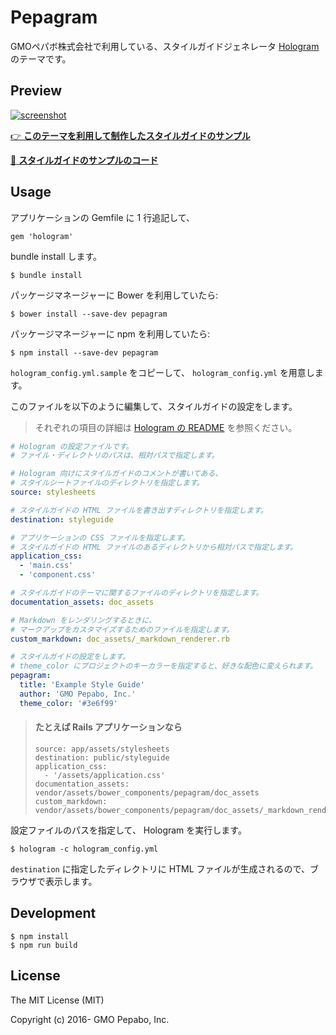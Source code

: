 # Pepagram

GMOペパボ株式会社で利用している、スタイルガイドジェネレータ [Hologram](http://trulia.github.io/hologram/) のテーマです。

## Preview

[![screenshot](http://pepabo.github.io/pepagram-example/screenshot.png)](http://pepabo.github.io/pepagram-example/public/styleguide/)

[:point_right: **このテーマを利用して制作したスタイルガイドのサンプル**](http://pepabo.github.io/pepagram-example/public/styleguide/)

[:memo: **スタイルガイドのサンプルのコード**](https://github.com/pepabo/pepagram-example/)

## Usage

アプリケーションの Gemfile に 1 行追記して、

```
gem 'hologram'
```

bundle install します。

```
$ bundle install
```

パッケージマネージャーに Bower を利用していたら:

```
$ bower install --save-dev pepagram
```

パッケージマネージャーに npm を利用していたら:

```
$ npm install --save-dev pepagram
```

`hologram_config.yml.sample` をコピーして、 `hologram_config.yml` を用意します。

このファイルを以下のように編集して、スタイルガイドの設定をします。

> それぞれの項目の詳細は [Hologram の README](https://github.com/trulia/hologram) を参照ください。

```yml
# Hologram の設定ファイルです。
# ファイル・ディレクトリのパスは、相対パスで指定します。

# Hologram 向けにスタイルガイドのコメントが書いてある、
# スタイルシートファイルのディレクトリを指定します。
source: stylesheets

# スタイルガイドの HTML ファイルを書き出すディレクトリを指定します。
destination: styleguide

# アプリケーションの CSS ファイルを指定します。
# スタイルガイドの HTML ファイルのあるディレクトリから相対パスで指定します。
application_css:
  - 'main.css'
  - 'component.css'

# スタイルガイドのテーマに関するファイルのディレクトリを指定します。
documentation_assets: doc_assets

# Markdown をレンダリングするときに、
# マークアップをカスタマイズするためのファイルを指定します。
custom_markdown: doc_assets/_markdown_renderer.rb

# スタイルガイドの設定をします。
# theme_color にプロジェクトのキーカラーを指定すると、好きな配色に変えられます。
pepagram:
  title: 'Example Style Guide'
  author: 'GMO Pepabo, Inc.'
  theme_color: '#3e6f99'
```

> #### たとえば Rails アプリケーションなら
>
> ```
> source: app/assets/stylesheets
> destination: public/styleguide
> application_css:
>   - '/assets/application.css'
> documentation_assets: vendor/assets/bower_components/pepagram/doc_assets
> custom_markdown: vendor/assets/bower_components/pepagram/doc_assets/_markdown_renderer.rb
> ```

設定ファイルのパスを指定して、 Hologram を実行します。

```
$ hologram -c hologram_config.yml
```

`destination` に指定したディレクトリに HTML ファイルが生成されるので、ブラウザで表示します。

## Development

```
$ npm install
$ npm run build
```

## License

The MIT License (MIT)

Copyright (c) 2016- GMO Pepabo, Inc.
